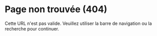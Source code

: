 # Page non trouvée (404)

Cette URL n'est pas valide. Veuillez utiliser la barre de navigation ou la recherche pour continuer.
